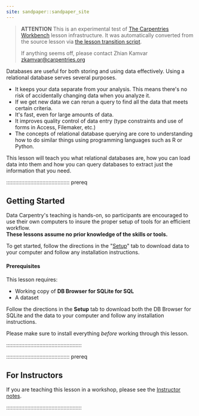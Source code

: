 ```yaml
---
site: sandpaper::sandpaper_site
---
```


> **ATTENTION** This is an experimental test of [The Carpentries Workbench](https://carpentries.github.io/workbench) lesson infrastructure.
> It was automatically converted from the source lesson via [the lesson transition script](https://github.com/carpentries/lesson-transition/).
> 
> If anything seems off, please contact Zhian Kamvar [zkamvar@carpentries.org](mailto:zkamvar@carpentries.org)

Databases are useful for both storing and using data effectively. Using a relational database serves several purposes.

- It keeps your data separate from your analysis. This means there's no risk of accidentally changing data when you analyze it.
- If we get new data we can rerun a query to find all the data that meets certain criteria.
- It's fast, even for large amounts of data.
- It improves quality control of data entry (type constraints and use of forms in Access, Filemaker, etc.)
- The concepts of relational database querying are core to understanding how to do similar things using programming languages such as R or Python.

This lesson will teach you what relational databases are, how you can load data
into them and how you can query databases to extract just the information that you need.

::::::::::::::::::::::::::::::::::::::::::  prereq

## Getting Started

Data Carpentry's teaching is hands-on, so participants are encouraged to use
their own computers to insure the proper setup of tools for an efficient
workflow. <br>**These lessons assume no prior knowledge of the skills or tools.**

To get started, follow the directions in the "[Setup](learners/setup.md)" tab to
download data to your computer and follow any installation instructions.

#### Prerequisites

This lesson requires:

- Working copy of **DB Browser for SQLite for SQL**
- A dataset

Follow the directions in the **Setup** tab to download both the DB Browser for SQLite and the data to your computer and follow any installation instructions.

Please make sure to install everything *before* working through this lesson.


::::::::::::::::::::::::::::::::::::::::::::::::::

::::::::::::::::::::::::::::::::::::::::::  prereq

## For Instructors

If you are teaching this lesson in a workshop, please see the
[Instructor notes](instructors/instructor-notes.md).


::::::::::::::::::::::::::::::::::::::::::::::::::


